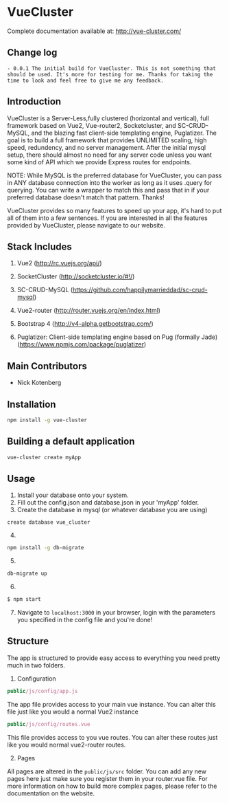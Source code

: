 VueCluster
=====================

Complete documentation available at: http://vue-cluster.com/

## Change log

	- 0.0.1 The initial build for VueCluster. This is not something that should be used. It's more for testing for me. Thanks for taking the time to look and feel free to give me any feedback.

## Introduction

VueCluster is a Server-Less,fully clustered (horizontal and vertical), full framework based on Vue2, Vue-router2, Socketcluster, and SC-CRUD-MySQL, and the blazing fast client-side templating engine, Puglatizer. The goal is to build a full framework that provides UNLIMITED scaling, high speed, redundency, and no server management. After the initial mysql setup, there should almost no need for any server code unless you want some kind of API which we provide Express routes for endpoints.

NOTE: While MySQL is the preferred database for VueCluster, you can pass in ANY database connection into the worker as long as it uses .query for querying. You can write a wrapper to match this and pass that in if your preferred database doesn't match that pattern. Thanks!

VueCluster provides so many features to speed up your app, it's hard to put all of them into a few sentences. If you are interested in all the features provided by VueCluster, please navigate to our website.

## Stack Includes

1) Vue2 (http://rc.vuejs.org/api/)

2) SocketCluster (http://socketcluster.io/#!/)

3) SC-CRUD-MySQL (https://github.com/happilymarrieddad/sc-crud-mysql)

4) Vue2-router (http://router.vuejs.org/en/index.html)

5) Bootstrap 4 (http://v4-alpha.getbootstrap.com/)

6) Puglatizer: Client-side templating engine based on Pug (formally Jade) (https://www.npmjs.com/package/puglatizer)

## Main Contributors

- Nick Kotenberg

## Installation

```bash
npm install -g vue-cluster
```

## Building a default application

```bash
vue-cluster create myApp
```

## Usage

1) Install your database onto your system.
2) Fill out the config.json and database.json in your 'myApp' folder.
3) Create the database in mysql (or whatever database you are using)
```mysql
create database vue_cluster
```
4) 
```bash
npm install -g db-migrate
```
5)
```bash
db-migrate up
```
6)
```bash
$ npm start
```
7) Navigate to ```localhost:3000``` in your browser, login with the parameters you specified in the config file and you're done!

## Structure

The app is structured to provide easy access to everything you need pretty much in two folders.

1) Configuration

```js
public/js/config/app.js
```
The app file provides access to your main vue instance. You can alter this file just like you would a normal Vue2 instance

```js
public/js/config/routes.vue
```
This file provides access to you vue routes. You can alter these routes just like you would normal vue2-router routes.

2) Pages

All pages are altered in the ```public/js/src``` folder. You can add any new pages here just make sure you register them in your router.vue file. For more information on how to build more complex pages, please refer to the documentation on the website.